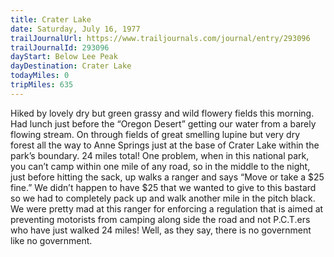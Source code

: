 ```yaml
---
title: Crater Lake
date: Saturday, July 16, 1977
trailJournalUrl: https://www.trailjournals.com/journal/entry/293096
trailJournalId: 293096
dayStart: Below Lee Peak
dayDestination: Crater Lake
todayMiles: 0
tripMiles: 635
---
```

Hiked by lovely dry but green grassy and wild flowery fields this morning. Had lunch just before the “Oregon Desert” getting our water from a barely flowing stream. On through fields of great smelling lupine but very dry forest all the way to Anne Springs just at the base of Crater Lake within the park’s boundary. 24 miles total! One problem, when in this national park, you can’t camp within one mile of any road, so in the middle to the night, just before hitting the sack, up walks a ranger and says “Move or take a $25 fine.” We didn’t happen to have $25 that we wanted to give to this bastard so we had to completely pack up and walk another mile in the pitch black. We were pretty mad at this ranger for enforcing a regulation that is aimed at preventing motorists from camping along side the road and not P.C.T.ers who have just walked 24 miles! Well, as they say, there is no government like no government.
